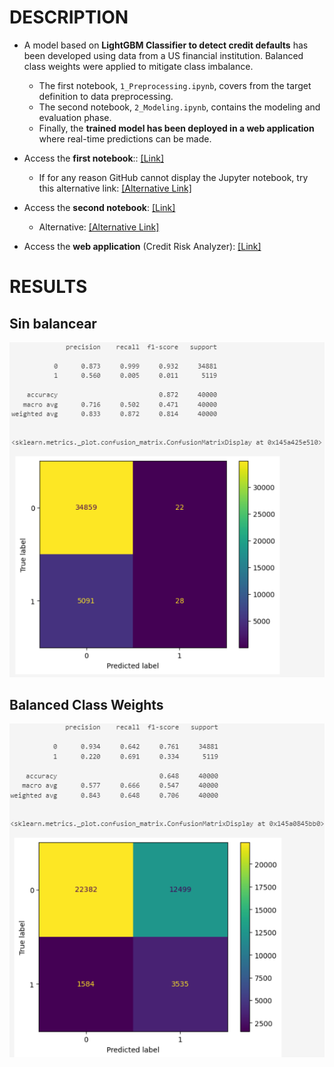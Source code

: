 # DESCRIPTION
- A model based on **LightGBM Classifier to detect credit defaults** has been developed using data from a US financial institution. Balanced class weights were applied to mitigate class imbalance.
  - The first notebook, `1_Preprocessing.ipynb`, covers from the target definition to data preprocessing.
  - The second notebook, `2_Modeling.ipynb`, contains the modeling and evaluation phase.
  - Finally, the **trained model has been deployed in a web application** where real-time predictions can be made.
    
- Access the **first notebook**:: [[Link]](https://github.com/Haoqi9/Personal_Projects/blob/master/CreditRisk/03_Notebooks/1_Preprocessing.ipynb)
  - If for any reason GitHub cannot display the Jupyter notebook, try this alternative link: [[Alternative Link]](https://nbviewer.org/github/Haoqi9/Personal_Projects/blob/master/CreditRisk/03_Notebooks/1_Preprocessing.ipynb)
- Access the **second notebook**: [[Link]](https://github.com/Haoqi9/Personal_Projects/blob/master/CreditRisk/03_Notebooks/2_Modeling.ipynb)
  - Alternative: [[Alternative Link]](https://nbviewer.org/github/Haoqi9/Personal_Projects/blob/master/CreditRisk/03_Notebooks/2_Modeling.ipynb)    
- Access the **web application** (Credit Risk Analyzer): [[Link]](https://creditriskwebappst-lmmesu5xdk4m45fu9icbmf.streamlit.app/)

# RESULTS
## Sin balancear
![resultado1](./Images/result1.png)
## Balanced Class Weights
![resultado2](./Images/result2.png)
